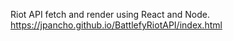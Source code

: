 Riot API fetch and render using React and Node.
https://jpancho.github.io/BattlefyRiotAPI/index.html
